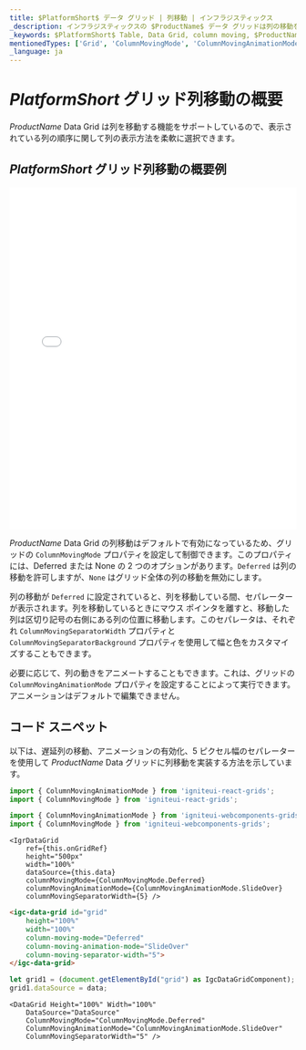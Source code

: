 ```yaml
---
title: $PlatformShort$ データ グリッド | 列移動 | インフラジスティックス
_description: インフラジスティックスの $ProductName$ データ グリッドは列の移動をサポートし、列の表示方法を柔軟に選択できます。詳細については、$ProductName$ テーブル サンプルを参照してください。
_keywords: $PlatformShort$ Table, Data Grid, column moving, $ProductName$, Infragistics, $PlatformShort$ テーブル, データ グリッド, 列移動, インフラジスティックス
mentionedTypes: ['Grid', 'ColumnMovingMode', 'ColumnMovingAnimationMode']
_language: ja
---
```


# $PlatformShort$ グリッド列移動の概要

$ProductName$ Data Grid は列を移動する機能をサポートしているので、表示されている列の順序に関して列の表示方法を柔軟に選択できます。

## $PlatformShort$ グリッド列移動の概要例

<div class="sample-container loading" style="height: 600px">
    <iframe id="data-grid-overview-sample-iframe" src='{environment:demosBaseUrl}/grids/data-grid-column-moving' width="100%" height="100%" seamless frameBorder="0" onload="onXPlatSampleIframeContentLoaded(this);" alt="$PlatformShort$ グリッド列移動の概要例"></iframe>
</div>
<sample-button src="grids/data-grid/column-moving"></sample-button>

<div class="divider--half"></div>

$ProductName$ Data Grid の列移動はデフォルトで有効になっているため、グリッドの `ColumnMovingMode` プロパティを設定して制御できます。このプロパティには、Deferred または None の 2 つのオプションがあります。`Deferred` は列の移動を許可しますが、`None` はグリッド全体の列の移動を無効にします。

列の移動が `Deferred` に設定されていると、列を移動している間、セパレーターが表示されます。列を移動しているときにマウス ポインタを離すと、移動した列は区切り記号の右側にある列の位置に移動します。このセパレータは、それぞれ `ColumnMovingSeparatorWidth` プロパティと `ColumnMovingSeparatorBackground` プロパティを使用して幅と色をカスタマイズすることもできます。

必要に応じて、列の動きをアニメートすることもできます。これは、グリッドの `ColumnMovingAnimationMode` プロパティを設定することによって実行できます。アニメーションはデフォルトで編集できません。

## コード スニペット

以下は、遅延列の移動、アニメーションの有効化、5 ピクセル幅のセパレーターを使用して $ProductName$ Data グリッドに列移動を実装する方法を示しています。

<!--React-->
```ts
import { ColumnMovingAnimationMode } from 'igniteui-react-grids';
import { ColumnMovingMode } from 'igniteui-react-grids';
```

<!--WebComponents-->
```ts
import { ColumnMovingAnimationMode } from 'igniteui-webcomponents-grids';
import { ColumnMovingMode } from 'igniteui-webcomponents-grids';
```

```tsx
<IgrDataGrid
    ref={this.onGridRef}
    height="500px"
    width="100%"
    dataSource={this.data}
    columnMovingMode={ColumnMovingMode.Deferred}
    columnMovingAnimationMode={ColumnMovingAnimationMode.SlideOver}
    columnMovingSeparatorWidth={5} />
```

```html
<igc-data-grid id="grid"
    height="100%"
    width="100%"
    column-moving-mode="Deferred"
    column-moving-animation-mode="SlideOver"
    column-moving-separator-width="5">
</igc-data-grid>
```

```ts
let grid1 = (document.getElementById("grid") as IgcDataGridComponent);
grid1.dataSource = data;
```

```razor
<DataGrid Height="100%" Width="100%"
    DataSource="DataSource"
    ColumnMovingMode="ColumnMovingMode.Deferred"
    ColumnMovingAnimationMode="ColumnMovingAnimationMode.SlideOver"
    ColumnMovingSeparatorWidth="5" />
```